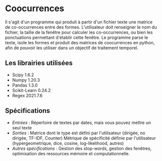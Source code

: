 # Coocurrences
Il s'agit d'un programme qui produit à partir d'un fichier texte une matrice de co-occurrences entre des formes. L'utilisateur doit renseigner le nom du fichier, la taille de la fenêtre pour calculer les co-occurrences, ou bien les ponctuations permettant d'établir cette fenêtre. Le programme parse le texte, isole les formes  et produit des matrices de coocurrences en python, afin de pouvoir les utiliser dans un objectif de traitement temporel.

## Les librairies utilisées 
* Scipy 1.6.2
* Numpy 1.20.3
* Pandas 1.3.0
* Scikit-Learn 0.24.2
* Regex 2021.7.6

## Spécifications

* _Entrées_ : Répertoire de textes par dates, mais vous pouvez mettre un seul texte
* _Sorties_ : Matrice dont le type est défini par l'utilisateur (dirigée, no dirigée, TF-IDF, Counter)
Métrique de spécificité définie par l'utilisateur (hypergeometrique, dice, cosine, log-likelihood, autres)
* _Autres spécifications_ : Gestion des stop-words, gestion des fenêtres, optimisation des ressources mémoire et computationnelle.
